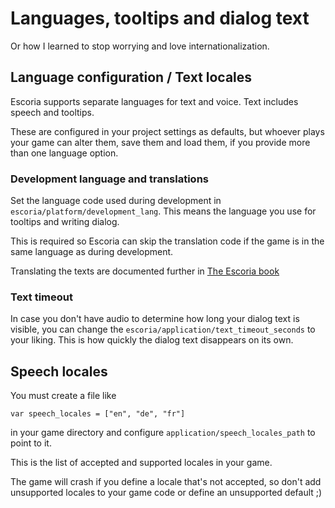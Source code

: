 # Languages, tooltips and dialog text

Or how I learned to stop worrying and love internationalization.

## Language configuration / Text locales

Escoria supports separate languages for text and voice. Text includes speech and tooltips.

These are configured in your project settings as defaults, but whoever plays your game can
alter them, save them and load them, if you provide more than one language option.

### Development language and translations

Set the language code used during development in `escoria/platform/development_lang`. This means the language you use for tooltips and writing dialog.

This is required so Escoria can skip the translation code if the game is
in the same language as during development.

Translating the texts are documented further in [The Escoria book](https://fr.flossmanuals.net/creating-point-and-click-games-with-escoria/i18n/)

### Text timeout

In case you don't have audio to determine how long your dialog text is visible, you can
change the `escoria/application/text_timeout_seconds` to your liking. This is how quickly
the dialog text disappears on its own.

## Speech locales

You must create a file like

```
var speech_locales = ["en", "de", "fr"]
```

in your game directory and configure `application/speech_locales_path` to point to it.

This is the list of accepted and supported locales in your game.

The game will crash if you define a locale that's not accepted, so don't add unsupported
locales to your game code or define an unsupported default ;)

